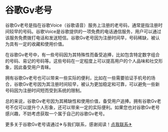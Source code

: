 # 谷歌Gv老号

谷歌Gv老号是指在谷歌Voice（谷歌语音）服务上注册的老号码，通常是指注册时间较早的号码。谷歌Voice是谷歌提供的一项免费的电话通信服务，用户可以通过该服务免费拨打电话和发送短信。谷歌Gv老号因为注册时间早，号码稀缺，被认为具有一定的收藏和使用价值。

在谷歌Gv老号中，有一些号码因为其特殊性而备受追捧，比如包含特定数字组合的号码、易记的号码等。这些号码在一定程度上可以提高用户的个人品味和社交形象，因此备受用户青睐。

拥有谷歌Gv老号也可以带来一些实际的便利，比如在一些需要验证手机号的场合，谷歌Gv老号因为其注册时间较早，被认为更加稳定和可靠，可以避免一些新号码因为注册时间短而受到系统的限制。

总的来说，谷歌Gv老号因为其稀缺性和使用价值，备受用户追捧。拥有谷歌Gv老号不仅可以提升个人形象，还可以带来一定的实际便利。如果您也对谷歌Gv老号感兴趣，不妨考虑获取一个属于自己的谷歌Gv老号。

更多关于谷歌Gv老号请通过✈与我们联系，感谢阅读！[点我联系✈](https://www.k02.cc)